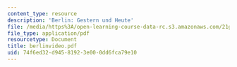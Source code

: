 ```yaml
---
content_type: resource
description: 'Berlin: Gestern und Heute'
file: /media/https%3A/open-learning-course-data-rc.s3.amazonaws.com/21g-402-german-ii-spring-2005/74f6ed32d94581923e000dd6fca79e10_berlinvideo.pdf
file_type: application/pdf
resourcetype: Document
title: berlinvideo.pdf
uid: 74f6ed32-d945-8192-3e00-0dd6fca79e10
---
```

